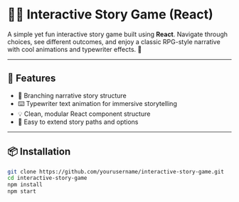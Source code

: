 # 🧙‍♀️ Interactive Story Game (React)

A simple yet fun interactive story game built using **React**. Navigate through choices, see different outcomes, and enjoy a classic RPG-style narrative with cool animations and typewriter effects. 🌟

---

## 🚀 Features

- 📖 Branching narrative story structure
- ⌨️ Typewriter text animation for immersive storytelling
- 💡 Clean, modular React component structure
- 🔁 Easy to extend story paths and options

---

## 📦 Installation

```bash
git clone https://github.com/yourusername/interactive-story-game.git
cd interactive-story-game
npm install
npm start
